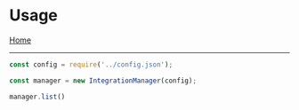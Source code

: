 # Usage

[Home](index.md)

<hr />

```typescript
const config = require('../config.json');

const manager = new IntegrationManager(config);

manager.list()
```
